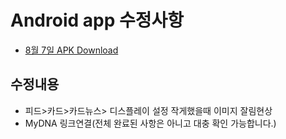 # Android app 수정사항
 - [8월 7일 APK Download](https://github.com/invites-healthcare/invites/raw/master/app-debug.apk)

## 수정내용
 - 피드>카드>카드뉴스> 디스플레이 설정 작게했을때 이미지 잘림현상
 - MyDNA 링크연결(전체 완료된 사항은 아니고 대충 확인 가능합니다.)
